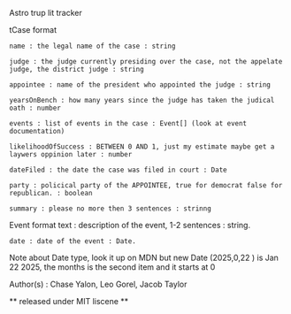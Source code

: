 Astro trup lit tracker

tCase format

    name : the legal name of the case : string

    judge : the judge currently presiding over the case, not the appelate judge, the district judge : string

    appointee : name of the president who appointed the judge : string

    yearsOnBench : how many years since the judge has taken the judical oath : number

    events : list of events in the case : Event[] (look at event documentation)

    likelihoodOfSuccess : BETWEEN 0 AND 1, just my estimate maybe get a laywers oppinion later : number

    dateFiled : the date the case was filed in court : Date

    party : policical party of the APPOINTEE, true for democrat false for republican. : boolean

    summary : please no more then 3 sentences : strinng

Event format
    text : description of the event, 1-2 sentences : string.

    date : date of the event : Date.

Note about Date type, look it up on MDN but new Date (2025,0,22 ) is Jan 22 2025, the months is the second item and it starts at 0

Author(s) : Chase Yalon, Leo Gorel, Jacob Taylor

** released under MIT liscene **